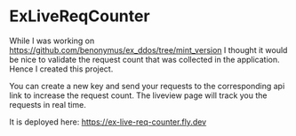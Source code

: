 # ExLiveReqCounter

While I was working on https://github.com/benonymus/ex_ddos/tree/mint_version
I thought it would be nice to validate the request count that was collected in the application.
Hence I created this project.

You can create a new key and send your requests to the corresponding api link to increase the request count. 
The liveview page will track you the requests in real time.

It is deployed here: https://ex-live-req-counter.fly.dev
